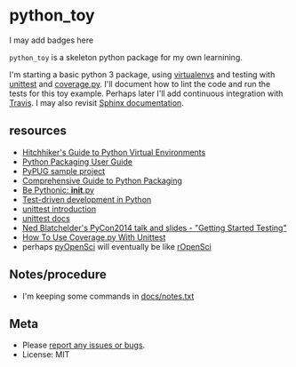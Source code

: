 python_toy
===========

I may add badges here

`python_toy` is a skeleton python package for my own learnining.

I'm starting a basic python 3 package, using [virtualenvs](https://virtualenv.pypa.io/en/stable/) and testing with [unittest](https://docs.python.org/3/library/unittest.html) and [coverage.py](http://coverage.readthedocs.io/en/latest/). I'll document how to lint the code and run the tests for this toy example. Perhaps later I'll add continuous integration with [Travis](https://travis-ci.org/).  I may also revisit [Sphinx documentation](http://www.sphinx-doc.org/en/1.5.1/).

resources
---------

-   [Hitchhiker's Guide to Python Virtual Environments](http://docs.python-guide.org/en/latest/dev/virtualenvs/)
-   [Python Packaging User Guide](https://packaging.python.org/)
-   [PyPUG sample project](https://github.com/pypa/sampleproject)
-   [Comprehensive Guide to Python Packaging](http://foobar.lu/wp/2012/05/13/a-comprehensive-step-through-python-packaging-a-k-a-setup-scripts/)
-   [Be Pythonic: __init__.py](http://mikegrouchy.com/blog/2012/05/be-pythonic-__init__py.html)
-   [Test-driven development in Python](http://www.onlamp.com/pub/a/python/2004/12/02/tdd_pyunit.html)
-   [unittest introduction](http://pythontesting.net/framework/unittest/unittest-introduction/)
-   [unittest docs](https://docs.python.org/3/library/unittest.html)
-   [Ned Blatchelder's PyCon2014 talk and slides - "Getting Started Testing"](http://nedbatchelder.com/text/test0.html)
-   [How To Use Coverage.py With Unittest](https://github.com/audreyr/how-to/blob/master/python/use_coverage_with_unittest.rst)
-   perhaps [pyOpenSci](https://github.com/pyOpenSci/) will eventually be like [rOpenSci](https://github.com/rOpenSci/)

Notes/procedure
---------------

-   I'm keeping some commands in [docs/notes.txt](https://github.com/bheavner/python_toy/blob/master/docs/notes.txt) 

Meta
----

-   Please [report any issues or bugs](https://github.com/bheavner/python_toy/issues).
-   License: MIT
